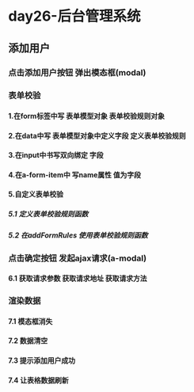 # day26-后台管理系统

## 添加用户

### 点击添加用户按钮 弹出模态框(modal)

### 表单校验

#### 1.在form标签中写 表单模型对象 表单校验规则对象

#### 2.在data中写 表单模型对象中定义字段  定义表单校验规则

#### 3.在input中书写双向绑定 字段

#### 4.在a-form-item中 写name属性 值为字段

#### 5.自定义表单校验

##### 5.1 定义表单校验规则函数

##### 5.2 在addFormRules 使用表单校验规则函数

### 点击确定按钮 发起ajax请求(a-modal)

#### 6.1 获取请求参数 获取请求地址 获取请求方法

### 渲染数据

#### 7.1 模态框消失

#### 7.2 数据清空

#### 7.3 提示添加用户成功

#### 7.4 让表格数据刷新
